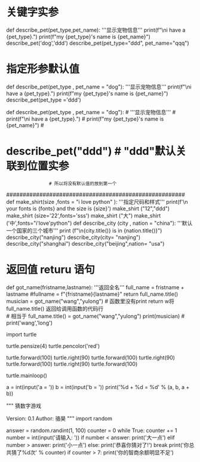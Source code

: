 
# 关键字实参
def describe_pet(pet_type,pet_name):
    '''显示宠物信息'''
    print(f"\ni have a {pet_type}.")
    print(f"my {pet_type}'s name is {pet_name}")
describe_pet('dog','ddd')
describe_pet(pet_type="ddd", pet_name="qqq")


# 指定形参默认值
def describe_pet(pet_type , pet_name = "dog"):
    '''显示宠物信息'''
    print(f"\ni have a {pet_type}.")
    print(f"my {pet_type}'s name is {pet_name}")
describe_pet(pet_type  ='ddd')  

def describe_pet(pet_type , pet_name = "dog"):                  #
    '''显示宠物信息'''                                         #
    print(f"\ni have a {pet_type}.")                         #
    print(f"my {pet_type}'s name is {pet_name}")          #
# describe_pet("ddd")                                   # "ddd"默认关联到位置实参 
                    # 所以将没有默认值的放到第一个
######################################################
def make_shirt(size ,fonts = "i love python" ):
    '''指定尺码和样式'''
    print(f'\n your fonts is {fonts} and the size is {size}')
make_shirt ("12","ddd")
make_shirt (size='22',fonts='sss')
make_shirt ("大")
make_shirt ('中',fonts="i'love'python")
def describe_city (city , nation = "china"):
    '''默认一个国家的三个城市'''
    print (f"\n{city.title()} is in {nation.title()}")
describe_city("nanjing")
describe_city(city= "nanjing")
describe_city("shanghai")
describe_city("beijing",nation= "usa")


# 返回值    returu 语句
def got_name(fristname,lastname):
    '''返回全名'''
    full_name = fristname + lastname   #fullname = f"{fristname}{lastname}"
    return full_name.title()
musician = got_name("wang","yulong")     # 函数里没有print   return w将 full_name.title() 返回给调用函数的代码行  
                                         # 相当于 full_name.title() = got_name("wang","yulong") 
print(musician)
                        # print('wang','long')

import turtle
   
turtle.pensize(4)
turtle.pencolor('red')
    
turtle.forward(100)
turtle.right(90)
turtle.forward(100)
turtle.right(90)
turtle.forward(100)
turtle.right(90)
turtle.forward(100)
    
turtle.mainloop()            

a = int(input('a = '))
b = int(input('b = '))
print('%d + %d = %d' % (a, b, a + b))

"""
猜数字游戏

Version: 0.1
Author: 骆昊
"""
import random

answer = random.randint(1, 100)
counter = 0
while True:
    counter += 1
    number = int(input('请输入: '))
    if number < answer:
        print('大一点')
    elif number > answer:
        print('小一点')
    else:
        print('恭喜你猜对了!')
        break
print('你总共猜了%d次' % counter)
if counter > 7:
    print('你的智商余额明显不足')

